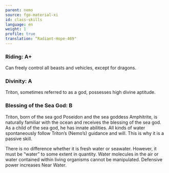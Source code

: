```yaml
---
parent: nemo
source: fgo-material-xi
id: class-skills
language: en
weight: 1
profile: true
translation: “Radiant-Hope-469"
---
```


### Riding: A+

Can freely control all beasts and vehicles, except for dragons.

### Divinity: A

Triton, sometimes referred to as a god, possesses high divine aptitude.

### Blessing of the Sea God: B

Triton, born of the sea god Poseidon and the sea goddess Amphitrite, is naturally familiar with the ocean and receives the blessing of the sea god. As a child of the sea god, he has innate abilities. All kinds of water spontaneously follow Triton’s (Nemo’s) guidance and will. This is why it is a passive skill.

There is no difference whether it is fresh water or seawater. However, it must be “water” to some extent in quantity. Water molecules in the air or water contained within living organisms cannot be manipulated. Defensive power increases Near Water.
